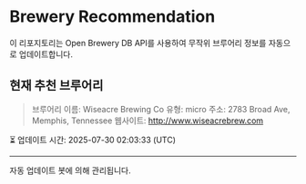# Brewery Recommendation

이 리포지토리는 Open Brewery DB API를 사용하여 무작위 브루어리 정보를 자동으로 업데이트합니다.

## 현재 추천 브루어리
> 브루어리 이름: Wiseacre Brewing Co
유형: micro
주소: 2783 Broad Ave, Memphis, Tennessee
웹사이트: http://www.wiseacrebrew.com

⏳ 업데이트 시간: 2025-07-30 02:03:33 (UTC)

---
자동 업데이트 봇에 의해 관리됩니다.